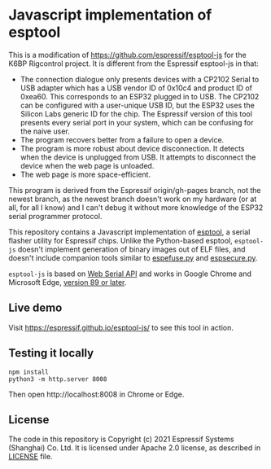 # Javascript implementation of esptool

This is a modification of https://github.com/espressif/esptool-js for the K6BP Rigcontrol
project. It is different from the Espressif esptool-js in that:
* The connection dialogue only presents devices with a CP2102 Serial to USB adapter which has a USB vendor ID of 0x10c4 and product ID of 0xea60. This corresponds to an ESP32 plugged in to USB. The CP2102 can be configured with a user-unique USB ID, but the ESP32 uses the Silicon Labs generic ID for the chip. The Espressif version of this tool presents every serial port in your system, which can be confusing for the naive user.
* The program recovers better from a failure to open a device.
* The program is more robust about device disconnection. It detects when the device is unplugged from USB. It attempts to disconnect the device when the web page is unloaded.
* The web page is more space-efficient.

This program is derived from the Espressif origin/gh-pages branch, not the newest branch,
as the newest branch doesn't work on my hardware (or at all, for all I know) and I can't
debug it without more knowledge of the ESP32 serial programmer protocol.

This repository contains a Javascript implementation of [esptool](https://github.com/espressif/esptool), a serial flasher utility for Espressif chips. Unlike the Python-based esptool, `esptool-js` doesn't implement generation of binary images out of ELF files, and doesn't include companion tools similar to [espefuse.py](https://github.com/espressif/esptool/wiki/espefuse) and [espsecure.py](https://github.com/espressif/esptool/wiki/espsecure).

`esptool-js` is based on [Web Serial API](https://wicg.github.io/serial/) and works in Google Chrome and Microsoft Edge, [version 89 or later](https://developer.mozilla.org/en-US/docs/Web/API/Serial#browser_compatibility).

## Live demo

Visit https://espressif.github.io/esptool-js/ to see this tool in action.

## Testing it locally

```
npm install
python3 -m http.server 8008
```

Then open http://localhost:8008 in Chrome or Edge.

## License

The code in this repository is Copyright (c) 2021 Espressif Systems (Shanghai) Co. Ltd. It is licensed under Apache 2.0 license, as described in [LICENSE](LICENSE) file.
